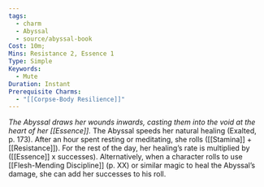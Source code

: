 ```yaml
---
tags:
  - charm
  - Abyssal
  - source/abyssal-book
Cost: 10m; 
Mins: Resistance 2, Essence 1
Type: Simple
Keywords:
  - Mute
Duration: Instant
Prerequisite Charms:
  - "[[Corpse-Body Resilience]]"
---
```

*The Abyssal draws her wounds inwards, casting them into the void at the heart of her [[Essence]].*
The Abyssal speeds her natural healing (Exalted, p. 173). After an hour spent resting or meditating, she rolls ([[Stamina]] + [[Resistance]]). For the rest of the day, her healing’s rate is multiplied by ([[Essence]] x successes).
Alternatively, when a character rolls to use [[Flesh-Mending Discipline]] (p. XX) or similar magic to heal the Abyssal’s damage, she can add her successes to his roll.